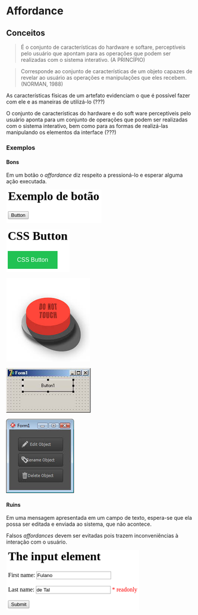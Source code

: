 # Affordance

## Conceitos

> É o conjunto de características do hardware e softare, perceptíveis pelo usuário que apontam para as operações que podem ser realizadas com o sistema interativo. \(A PRINCÍPIO\)

> Corresponde ao conjunto de características de um objeto capazes de revelar ao usuário as operações e manipulações que eles recebem. \(NORMAN, 1988\)

As características físicas de um artefato evidenciam o que é possível fazer com ele e as maneiras de utilizá-lo \(???\)

O conjunto de características do hardware e do soft ware perceptíveis pelo usuário aponta para um conjunto de operações que podem ser realizadas com o sistema interativo, bem como para as formas de realizá-las manipulando os elementos da interface \(???\)

### Exemplos

#### Bons

Em um botão o _affordance_ diz respeito a pressioná-lo e esperar alguma ação executada.

![W3C Schools adaptado](../.gitbook/assets/button-html.png)

![W3C Scools adaptado](../.gitbook/assets/button-html-css.png)

![Fonte: Desconhecido](../.gitbook/assets/button-do-not-touch.jpeg)

![Borland Delphi 7](../.gitbook/assets/button-desktop-delphi-7.jpeg)

![Borland Delphi 10](../.gitbook/assets/button-desktop-delphi-fmx.jpeg)

#### Ruins

Em uma mensagem apresentada em um campo de texto, espera-se que ela possa ser editada e enviada ao sistema, que não acontece.

Falsos _affordances_ devem ser evitadas pois trazem inconveniências à interação com o usuário.

![W3C School adaptado](../.gitbook/assets/input-text-html.png)



